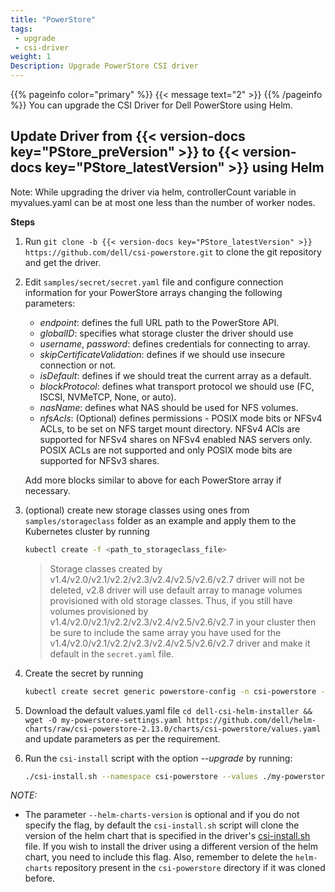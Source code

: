 ```yaml
---
title: "PowerStore"
tags:
 - upgrade
 - csi-driver
weight: 1
Description: Upgrade PowerStore CSI driver
---
```

{{% pageinfo color="primary" %}}
{{< message text="2" >}}
{{% /pageinfo %}}
You can upgrade the CSI Driver for Dell PowerStore using Helm.

## Update Driver from {{< version-docs key="PStore_preVersion" >}} to {{< version-docs key="PStore_latestVersion" >}} using Helm

Note: While upgrading the driver via helm, controllerCount variable in myvalues.yaml can be at most one less than the number of worker nodes.

**Steps**

1. Run `git clone -b {{< version-docs key="PStore_latestVersion" >}} https://github.com/dell/csi-powerstore.git` to clone the git repository and get the driver.
2. Edit `samples/secret/secret.yaml` file and configure connection information for your PowerStore arrays changing the following parameters:
    - *endpoint*: defines the full URL path to the PowerStore API.
    - *globalID*: specifies what storage cluster the driver should use  
    - *username*, *password*: defines credentials for connecting to array.
    - *skipCertificateValidation*: defines if we should use insecure connection or not.
    - *isDefault*: defines if we should treat the current array as a default.
    - *blockProtocol*: defines what transport protocol we should use (FC, ISCSI, NVMeTCP, None, or auto).
    - *nasName*: defines what NAS should be used for NFS volumes.
	- *nfsAcls*: (Optional) defines permissions - POSIX mode bits or NFSv4 ACLs, to be set on NFS target mount directory.
	             NFSv4 ACls are supported for NFSv4 shares on NFSv4 enabled NAS servers only. POSIX ACLs are not supported and only POSIX mode bits are supported for NFSv3 shares.
    
    Add more blocks similar to above for each PowerStore array if necessary. 
3. (optional) create new storage classes using ones from `samples/storageclass` folder as an example and apply them to the Kubernetes cluster by running 
    ```bash
    kubectl create -f <path_to_storageclass_file>
    ```

    >Storage classes created by v1.4/v2.0/v2.1/v2.2/v2.3/v2.4/v2.5/v2.6/v2.7 driver will not be deleted, v2.8 driver will use default array to manage volumes provisioned with old storage classes. Thus, if you still have volumes provisioned by v1.4/v2.0/v2.1/v2.2/v2.3/v2.4/v2.5/v2.6/v2.7 in your cluster then be sure to include the same array you have used for the v1.4/v2.0/v2.1/v2.2/v2.3/v2.4/v2.5/v2.6/v2.7 driver and make it default in the `secret.yaml` file.
4. Create the secret by running
    ```bash
    kubectl create secret generic powerstore-config -n csi-powerstore --from-file=config=secret.yaml
    ```
5. Download the default values.yaml file `cd dell-csi-helm-installer && wget -O my-powerstore-settings.yaml https://github.com/dell/helm-charts/raw/csi-powerstore-2.13.0/charts/csi-powerstore/values.yaml` and update parameters as per the requirement.
6. Run the `csi-install` script with the option _\-\-upgrade_ by running:
    ```bash
    ./csi-install.sh --namespace csi-powerstore --values ./my-powerstore-settings.yaml --upgrade --helm-charts-version <version>
    ```
*NOTE:*
- The parameter `--helm-charts-version` is optional and if you do not specify the flag, by default the `csi-install.sh` script will clone the version of the helm chart that is specified in the driver's [csi-install.sh](https://github.com/dell/csi-powerstore/blob/main/dell-csi-helm-installer/csi-install.sh#L13) file. If you wish to install the driver using a different version of the helm chart, you need to include this flag. Also, remember to delete the `helm-charts` repository present in the `csi-powerstore` directory if it was cloned before.
